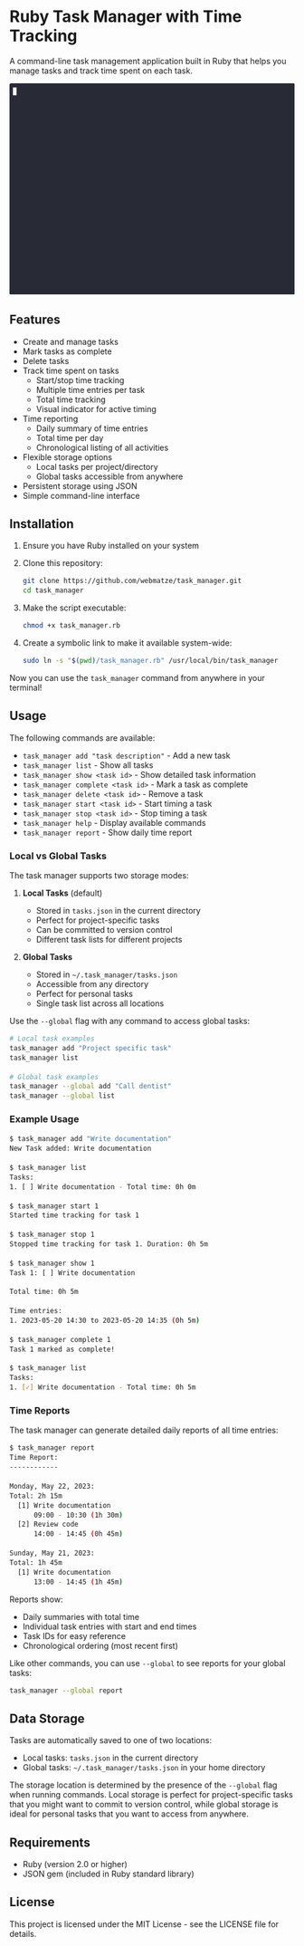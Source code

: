 # Ruby Task Manager with Time Tracking

A command-line task management application built in Ruby that helps you manage tasks and track time spent on each task.

![Task Manager Demo](assets/demo.gif)

## Features

- Create and manage tasks
- Mark tasks as complete
- Delete tasks
- Track time spent on tasks
  - Start/stop time tracking
  - Multiple time entries per task
  - Total time tracking
  - Visual indicator for active timing
- Time reporting
  - Daily summary of time entries
  - Total time per day
  - Chronological listing of all activities
- Flexible storage options
  - Local tasks per project/directory
  - Global tasks accessible from anywhere
- Persistent storage using JSON
- Simple command-line interface

## Installation

1. Ensure you have Ruby installed on your system
2. Clone this repository:

   ```bash
   git clone https://github.com/webmatze/task_manager.git
   cd task_manager
   ```

3. Make the script executable:

   ```bash
   chmod +x task_manager.rb
   ```

4. Create a symbolic link to make it available system-wide:

   ```bash
   sudo ln -s "$(pwd)/task_manager.rb" /usr/local/bin/task_manager
   ```

Now you can use the `task_manager` command from anywhere in your terminal!

## Usage

The following commands are available:

- `task_manager add "task description"` - Add a new task
- `task_manager list` - Show all tasks
- `task_manager show <task id>` - Show detailed task information
- `task_manager complete <task id>` - Mark a task as complete
- `task_manager delete <task id>` - Remove a task
- `task_manager start <task id>` - Start timing a task
- `task_manager stop <task id>` - Stop timing a task
- `task_manager help` - Display available commands
- `task_manager report` - Show daily time report

### Local vs Global Tasks

The task manager supports two storage modes:

1. **Local Tasks** (default)
   - Stored in `tasks.json` in the current directory
   - Perfect for project-specific tasks
   - Can be committed to version control
   - Different task lists for different projects

2. **Global Tasks**
   - Stored in `~/.task_manager/tasks.json`
   - Accessible from any directory
   - Perfect for personal tasks
   - Single task list across all locations

Use the `--global` flag with any command to access global tasks:

```bash
# Local task examples
task_manager add "Project specific task"
task_manager list

# Global task examples
task_manager --global add "Call dentist"
task_manager --global list
```

### Example Usage

```bash
$ task_manager add "Write documentation"
New Task added: Write documentation

$ task_manager list
Tasks:
1. [ ] Write documentation - Total time: 0h 0m

$ task_manager start 1
Started time tracking for task 1

$ task_manager stop 1
Stopped time tracking for task 1. Duration: 0h 5m

$ task_manager show 1
Task 1: [ ] Write documentation

Total time: 0h 5m

Time entries:
1. 2023-05-20 14:30 to 2023-05-20 14:35 (0h 5m)

$ task_manager complete 1
Task 1 marked as complete!

$ task_manager list
Tasks:
1. [✓] Write documentation - Total time: 0h 5m
```

### Time Reports

The task manager can generate detailed daily reports of all time entries:

```bash
$ task_manager report
Time Report:
------------

Monday, May 22, 2023:
Total: 2h 15m
  [1] Write documentation
      09:00 - 10:30 (1h 30m)
  [2] Review code
      14:00 - 14:45 (0h 45m)

Sunday, May 21, 2023:
Total: 1h 45m
  [1] Write documentation
      13:00 - 14:45 (1h 45m)
```

Reports show:
- Daily summaries with total time
- Individual task entries with start and end times
- Task IDs for easy reference
- Chronological ordering (most recent first)

Like other commands, you can use `--global` to see reports for your global tasks:
```bash
task_manager --global report
```

## Data Storage

Tasks are automatically saved to one of two locations:

- Local tasks: `tasks.json` in the current directory
- Global tasks: `~/.task_manager/tasks.json` in your home directory

The storage location is determined by the presence of the `--global` flag when running commands.
Local storage is perfect for project-specific tasks that you might want to commit to version control,
while global storage is ideal for personal tasks that you want to access from anywhere.

## Requirements

- Ruby (version 2.0 or higher)
- JSON gem (included in Ruby standard library)

## License

This project is licensed under the MIT License - see the LICENSE file for details.
